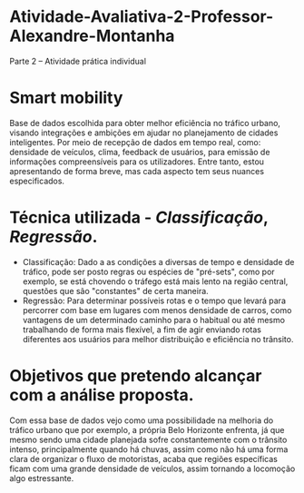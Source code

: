 # Atividade-Avaliativa-2-Professor-Alexandre-Montanha
Parte 2 – Atividade prática individual 

# Smart mobility
  Base de dados escolhida para obter melhor eficiência no tráfico urbano, visando integrações e ambições em ajudar no planejamento de cidades inteligentes. Por meio de recepção de dados em tempo real, como: densidade de veículos, clima, feedback de usuários, para emissão de informações compreensíveis para os utilizadores. Entre tanto, estou apresentando de forma breve, mas cada aspecto tem seus nuances especificados.

# Técnica utilizada - *Classificação*, *Regressão*.
- Classificação: Dado a as condições a diversas de tempo e densidade de tráfico, pode ser posto regras ou espécies de "pré-sets", como por exemplo, se está chovendo o tráfego está mais lento na região central, questões que são "constantes" de certa maneira.
- Regressão: Para determinar possíveis rotas e o tempo que levará para percorrer com base em lugares com menos densidade de carros, como vantagens de um determinado caminho para o habitual ou até mesmo trabalhando de forma mais flexível, a fim de agir enviando rotas diferentes aos usuários para melhor distribuição e eficiência no trânsito.

# Objetivos que pretendo alcançar com a análise proposta.
  Com essa base de dados vejo como uma possibilidade na melhoria do tráfico urbano que por exemplo, a própria Belo Horizonte enfrenta, já que mesmo sendo uma cidade planejada sofre constantemente com o trânsito intenso, principalmente quando há chuvas, assim como não há uma forma clara de organizar o fluxo de motoristas, acaba que regiões específicas ficam com uma grande densidade de veículos, assim tornando a locomoção algo estressante.
